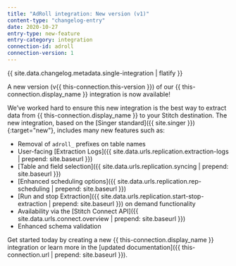 ```yaml
---
title: "AdRoll integration: New version (v1)"
content-type: "changelog-entry"
date: 2020-10-27
entry-type: new-feature
entry-category: integration
connection-id: adroll
connection-version: 1
---
```

{{ site.data.changelog.metadata.single-integration | flatify }}

A new version (v{{ this-connection.this-version }}) of our {{ this-connection.display_name }} integration is now available! 

We’ve worked hard to ensure this new integration is the best way to extract data from {{ this-connection.display_name }} to your Stitch destination. The new integration, based on the [Singer standard]({{ site.singer }}){:target="new"}, includes many new features such as:

- Removal of `adroll_` prefixes on table names
- User-facing [Extraction Logs]({{ site.data.urls.replication.extraction-logs | prepend: site.baseurl }})
- [Table and field selection]({{ site.data.urls.replication.syncing | prepend: site.baseurl }})
- [Enhanced scheduling options]({{ site.data.urls.replication.rep-scheduling | prepend: site.baseurl }})
- [Run and stop Extraction]({{ site.data.urls.replication.start-stop-extraction | prepend: site.baseurl }}) on demand functionality
- Availability via the [Stitch Connect API]({{ site.data.urls.connect.overview | prepend: site.baseurl }})
- Enhanced schema validation

Get started today by creating a new {{ this-connection.display_name }} integration or learn more in the [updated documentation]({{ this-connection.url | prepend: site.baseurl }}).